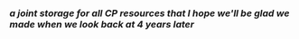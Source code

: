 ### ***a joint storage for all CP resources that I hope we'll be glad we made when we look back at 4 years later***

